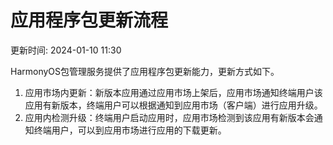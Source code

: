 # 应用程序包更新流程

更新时间: 2024-01-10 11:30

HarmonyOS包管理服务提供了应用程序包更新能力，更新方式如下。

1. 应用市场内更新：新版本应用通过应用市场上架后，应用市场通知终端用户该应用有新版本，终端用户可以根据通知到应用市场（客户端）进行应用升级。
2. 应用内检测升级：终端用户启动应用时，应用市场检测到该应用有新版本会通知终端用户，可以到应用市场进行应用的下载更新。
